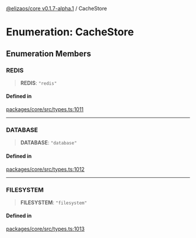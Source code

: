 [@elizaos/core v0.1.7-alpha.1](../index.md) / CacheStore

# Enumeration: CacheStore

## Enumeration Members

### REDIS

> **REDIS**: `"redis"`

#### Defined in

[packages/core/src/types.ts:1011](https://github.com/elizaOS/eliza/blob/main/packages/core/src/types.ts#L1011)

---

### DATABASE

> **DATABASE**: `"database"`

#### Defined in

[packages/core/src/types.ts:1012](https://github.com/elizaOS/eliza/blob/main/packages/core/src/types.ts#L1012)

---

### FILESYSTEM

> **FILESYSTEM**: `"filesystem"`

#### Defined in

[packages/core/src/types.ts:1013](https://github.com/elizaOS/eliza/blob/main/packages/core/src/types.ts#L1013)
